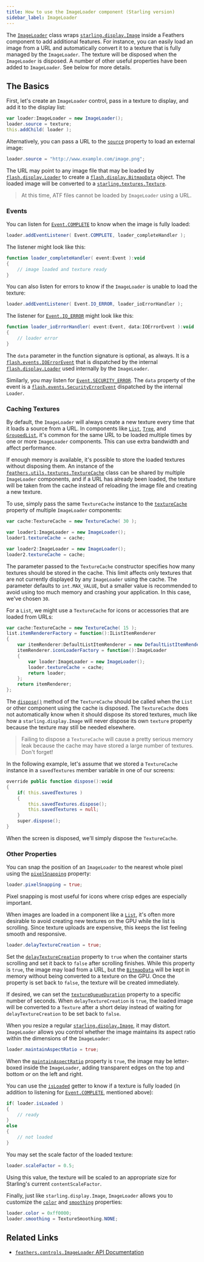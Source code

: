 ```yaml
---
title: How to use the ImageLoader component (Starling version)
sidebar_label: ImageLoader
---
```


The [`ImageLoader`](/api-reference/feathers/controls/ImageLoader.html) class wraps [`starling.display.Image`](http://doc.starling-framework.org/core/starling/display/Image.html) inside a Feathers component to add additional features. For instance, you can easily load an image from a URL and automatically convert it to a texture that is fully managed by the `ImageLoader`. The texture will be disposed when the `ImageLoader` is disposed. A number of other useful properties have been added to `ImageLoader`. See below for more details.

## The Basics

First, let's create an `ImageLoader` control, pass in a texture to display, and add it to the display list:

```actionscript
var loader:ImageLoader = new ImageLoader();
loader.source = texture;
this.addChild( loader );
```

Alternatively, you can pass a URL to the [`source`](/api-reference/feathers/controls/ImageLoader.html#source) property to load an external image:

```actionscript
loader.source = "http://www.example.com/image.png";
```

The URL may point to any image file that may be loaded by [`flash.display.Loader`](http://help.adobe.com/en_US/FlashPlatform/reference/actionscript/3/flash/display/Loader.html) to create a [`flash.display.BitmapData`](http://help.adobe.com/en_US/FlashPlatform/reference/actionscript/3/flash/display/BitmapData.html) object. The loaded image will be converted to a [`starling.textures.Texture`](http://doc.starling-framework.org/core/starling/textures/Texture.html).

> At this time, ATF files cannot be loaded by `ImageLoader` using a URL.

### Events

You can listen for [`Event.COMPLETE`](/api-reference/feathers/controls/ImageLoader.html#event:complete) to know when the image is fully loaded:

```actionscript
loader.addEventListener( Event.COMPLETE, loader_completeHandler );
```

The listener might look like this:

```actionscript
function loader_completeHandler( event:Event ):void
{
    // image loaded and texture ready
}
```

You can also listen for errors to know if the `ImageLoader` is unable to load the texture:

```actionscript
loader.addEventListener( Event.IO_ERROR, loader_ioErrorHandler );
```

The listener for [`Event.IO_ERROR`](/api-reference/feathers/controls/ImageLoader.html#event:ioError) might look like this:

```actionscript
function loader_ioErrorHandler( event:Event, data:IOErrorEvent ):void
{
    // loader error
}
```

The `data` parameter in the function signature is optional, as always. It is a [`flash.events.IOErrorEvent`](http://help.adobe.com/en_US/FlashPlatform/reference/actionscript/3/flash/events/IOErrorEvent.html) that is dispatched by the internal [`flash.display.Loader`](http://help.adobe.com/en_US/FlashPlatform/reference/actionscript/3/flash/display/Loader.html) used internally by the `ImageLoader`.

Similarly, you may listen for [`Event.SECURITY_ERROR`](/api-reference/feathers/controls/ImageLoader.html#event:securityError). The `data` property of the event is a [`flash.events.SecurityErrorEvent`](http://help.adobe.com/en_US/FlashPlatform/reference/actionscript/3/flash/events/SecurityErrorEvent.html) dispatched by the internal `Loader`.

### Caching Textures

By default, the `ImageLoader` will always create a new texture every time that it loads a source from a URL. In components like [`List`](./list.md), [`Tree`](./tree.md), and [`GroupedList`](./grouped-list.md), it's common for the same URL to be loaded multiple times by one or more `ImageLoader` components. This can use extra bandwidth and affect performance.

If enough memory is available, it's possible to store the loaded textures without disposing them. An instance of the [`feathers.utils.textures.TextureCache`](/api-reference/feathers/utils/textures/TextureCache.html) class can be shared by multiple `ImageLoader` components, and if a URL has already been loaded, the texture will be taken from the cache instead of reloading the image file and creating a new texture.

To use, simply pass the same `TextureCache` instance to the [`textureCache`]() property of multiple `ImageLoader` components:

```actionscript
var cache:TextureCache = new TextureCache( 30 );

var loader1:ImageLoader = new ImageLoader();
loader1.textureCache = cache;

var loader2:ImageLoader = new ImageLoader();
loader2.textureCache = cache;
```

The parameter passed to the `TextureCache` constructor specifies how many textures should be stored in the cache. This limit affects only textures that are not currently displayed by any `ImageLoader` using the cache. The parameter defaults to `int.MAX_VALUE`, but a smaller value is recommended to avoid using too much memory and crashing your application. In this case, we've chosen `30`.

For a `List`, we might use a `TextureCache` for icons or accessories that are loaded from URLs:

```actionscript
var cache:TextureCache = new TextureCache( 15 );
list.itemRendererFactory = function():IListItemRenderer
{
	var itemRenderer:DefaultListItemRenderer = new DefaultListItemRenderer();
	itemRenderer.iconLoaderFactory = function():ImageLoader
	{
		var loader:ImageLoader = new ImageLoader();
		loader.textureCache = cache;
		return loader;
	};
	return itemRenderer;
};
```

The [`dispose()`](</api-reference/feathers/utils/textures/TextureCache.html#dispose()>) method of the `TextureCache` should be called when the `List` or other component using the cache is disposed. The `TextureCache` does not automatically know when it should dispose its stored textures, much like how a `starling.display.Image` will never dispose its own `texture` property because the texture may still be needed elsewhere.

> Failing to dispose a `TextureCache` will cause a pretty serious memory leak because the cache may have stored a large number of textures. Don't forget!

In the following example, let's assume that we stored a `TextureCache` instance in a `savedTextures` member variable in one of our screens:

```actionscript
override public function dispose():void
{
	if( this.savedTextures )
	{
		this.savedTextures.dispose();
		this.savedTextures = null;
	}
	super.dispose();
}
```

When the screen is disposed, we'll simply dispose the `TextureCache`.

### Other Properties

You can snap the position of an `ImageLoader` to the nearest whole pixel using the [`pixelSnapping`](/api-reference/feathers/controls/ImageLoader.html#pixelSnapping) property:

```actionscript
loader.pixelSnapping = true;
```

Pixel snapping is most useful for icons where crisp edges are especially important.

When images are loaded in a component like a [`List`](./list.md), it's often more desirable to avoid creating new textures on the GPU while the list is scrolling. Since texture uploads are expensive, this keeps the list feeling smooth and responsive.

```actionscript
loader.delayTextureCreation = true;
```

Set the [`delayTextureCreation`](/api-reference/feathers/controls/ImageLoader.html#delayTextureCreation) property to `true` when the container starts scrolling and set it back to `false` after scrolling finishes. While this property is `true`, the image may load from a URL, but the [`BitmapData`](http://help.adobe.com/en_US/FlashPlatform/reference/actionscript/3/flash/display/BitmapData.html) will be kept in memory without being converted to a texture on the GPU. Once the property is set back to `false`, the texture will be created immediately.

If desired, we can set the [`textureQueueDuration`](/api-reference/feathers/controls/ImageLoader.html#textureQueueDuration) property to a specific number of seconds. When `delayTextureCreation` is `true`, the loaded image will be converted to a `Texture` after a short delay instead of waiting for `delayTextureCreation` to be set back to `false`.

When you resize a regular [`starling.display.Image`](http://doc.starling-framework.org/core/starling/display/Image.html), it may distort. `ImageLoader` allows you control whether the image maintains its aspect ratio within the dimensions of the `ImageLoader`:

```actionscript
loader.maintainAspectRatio = true;
```

When the [`maintainAspectRatio`](/api-reference/feathers/controls/ImageLoader.html#maintainAspectRatio) property is `true`, the image may be letter-boxed inside the `ImageLoader`, adding transparent edges on the top and bottom or on the left and right.

You can use the [`isLoaded`](/api-reference/feathers/controls/ImageLoader.html#isLoaded) getter to know if a texture is fully loaded (in addition to listening for [`Event.COMPLETE`](/api-reference/feathers/controls/ImageLoader.html#event:complete), mentioned above):

```actionscript
if( loader.isLoaded )
{
    // ready
}
else
{
    // not loaded
}
```

You may set the scale factor of the loaded texture:

```actionscript
loader.scaleFactor = 0.5;
```

Using this value, the texture will be scaled to an appropriate size for Starling's current `contentScaleFactor`.

Finally, just like `starling.display.Image`, `ImageLoader` allows you to customize the [`color`](/api-reference/feathers/controls/ImageLoader.html#color) and [`smoothing`](/api-reference/feathers/controls/ImageLoader.html#smoothing) properties:

```actionscript
loader.color = 0xff0000;
loader.smoothing = TextureSmoothing.NONE;
```

## Related Links

- [`feathers.controls.ImageLoader` API Documentation](/api-reference/feathers/controls/ImageLoader.html)

